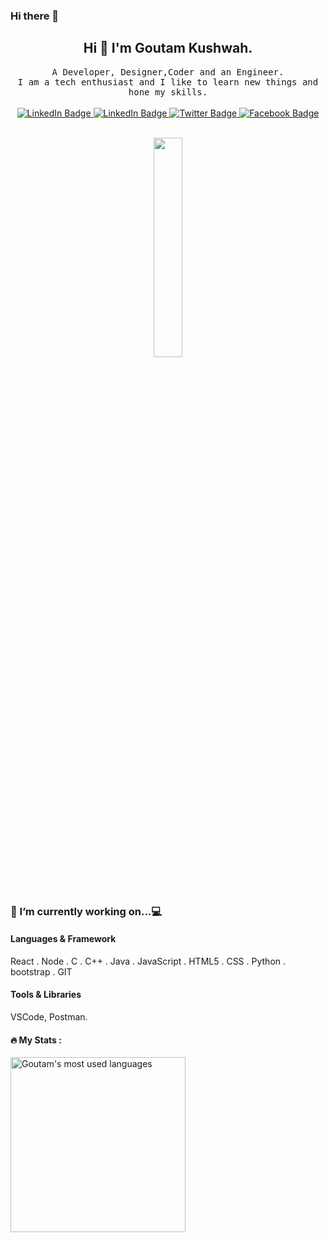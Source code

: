 ### Hi there 👋

<!--
**goutamkushwah/GOUTAMKUSHWAH** is a ✨ _special_ ✨ repository because its `README.md` (this file) appears on your GitHub profile.

Here are some ideas to get you started:

- 🔭 I’m currently working on ...
- 🌱 I’m currently learning ...
- 👯 I’m looking to collaborate on ...
- 🤔 I’m looking for help with ...
- 💬 Ask me about ...
- 📫 How to reach me: ...
- 😄 Pronouns: ...
- ⚡ Fun fact: ...
-->


  <div id="header" align="center">
  <h2> Hi 👋 I'm Goutam Kushwah.</h2>
   <samp>
     A  Developer, Designer,Coder and an Engineer. <br> 
   I am a tech enthusiast and I like to learn new things and hone my skills.
  </samp>
  <br>
  <br>
  
  <div id="badges">
    <a href="https://www.linkedin.com/in/goutam-kushwah-203031234/">
      <img src="https://img.shields.io/badge/LinkedIn-blue?style=for-the-badge&logo=linkedin&logoColor=white" alt="LinkedIn Badge"/>
    </a>
         <a href="https://www.instagram.com/goutam_kushwah123/">
      <img src="https://img.shields.io/badge/Instagram-blue?style=for-the-badge&logo=instagram&logoColor=white" alt="LinkedIn Badge"/>
    </a> 
    <a href="https://twitter.com/GoutamK10775884">
      <img src="https://img.shields.io/badge/Twitter-blue?style=for-the-badge&logo=twitter&logoColor=white" alt="Twitter Badge"/>
    </a>
    <a href="https://twitter.com/GoutamK10775884">
      <img src="https://img.shields.io/badge/Facebook-blue?style=for-the-badge&logo=twitter&logoColor=white" alt="Facebook Badge"/>
    </a>
  </div>
</div>
  <br>

 <p align="center">
  <img src="https://cdn.dribbble.com/users/348324/screenshots/9609941/media/684b03c6d4f3ba8a1d57c30319eb4e65.gif" width="30%">
  <br>
  <br>
  <br>


### 🔭 I’m currently working on...💻

#### Languages & Framework

React . Node . C . C++ . Java . JavaScript . HTML5 . CSS . Python . bootstrap  . GIT

#### Tools & Libraries

VSCode, Postman.

</p>

  #### :fire: My Stats :
<!-- - [![GitHub Streak](http://github-readme-streak-stats.herokuapp.com?user=devangkushwah&theme=dark&background=000000)](https://git.io/streak-stats) 
 
[![Top Langs](https://github-readme-stats.vercel.app/api/top-langs/?username=sudheerj&layout=compact&theme=light)](https://github.com/sudheerj/github-readme-stats) -->

<a href="https://github.com/goutamkushwah">
  <img align="center" src="https://github-readme-stats.vercel.app/api/top-langs/?username=goutamkushwah&theme=light&count_private=true&layout=compact" width="280" alt="Goutam's most used languages" />
</a>
  
